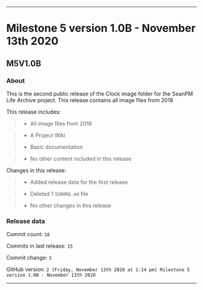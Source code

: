 
***

# Milestone 5 version 1.0B - November 13th 2020

## M5V1.0B

### About

This is the second public release of the Clock image folder for the SeanPM Life Archive project. This release contains all image files from 2018

This release includes:

> * All image files from 2018

> * A Project Wiki

> * Basic documentation

> * No other content included in this release

Changes in this release:

> * Added release data for the first release

> * Deleted 1 `IGNORE.md` file

> * No other changes in this release

### Release data

Commit count: `18`

Commits in last release: `15`

Commit change: `3`

GitHub version: `2 (Friday, November 13th 2020 at 1:14 pm) Milestone 5 version 1.0B - November 13th 2020`

***
